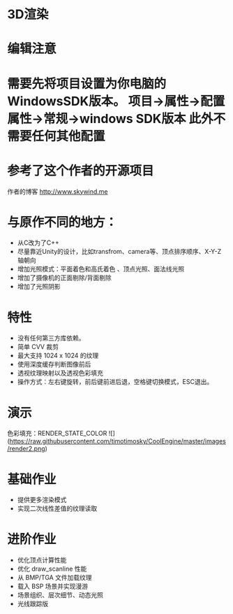 # 3D渲染

编辑注意
===
需要先将项目设置为你电脑的WindowsSDK版本。
项目->属性->配置属性->常规->windows SDK版本
此外不需要任何其他配置
===

参考了这个作者的开源项目
===
作者的博客 http://www.skywind.me

与原作不同的地方：
===
* 从C改为了C++
* 尽量靠近Unity的设计，比如transfrom、camera等、顶点排序顺序、X-Y-Z轴朝向
* 增加光照模式：平面着色和高氏着色 、顶点光照、面法线光照
* 增加了摄像机的正面剔除/背面剔除
* 增加了光照阴影

特性
===
* 没有任何第三方库依赖。
* 简单 CVV 裁剪
* 最大支持 1024 x 1024 的纹理
* 使用深度缓存判断图像前后
* 透视纹理映射以及透视色彩填充
* 操作方式：左右键旋转，前后键前进后退，空格键切换模式，ESC退出。

演示
===
色彩填充：RENDER_STATE_COLOR
![]
(https://raw.githubusercontent.com/timotimosky/CoolEngine/master/images/render2.png)




基础作业
=======
* 提供更多渲染模式
* 实现二次线性差值的纹理读取

进阶作业
=======
* 优化顶点计算性能
* 优化 draw_scanline 性能
* 从 BMP/TGA 文件加载纹理
* 载入 BSP 场景并实现漫游
* 场景组织、层次细节、动态光照
* 光线跟踪版
